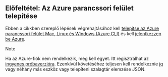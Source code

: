 ## <a name="prerequisite-install-the-azure-cli"></a>Előfeltétel: Az Azure parancssori felület telepítése
Ebben a cikkben szereplő lépések végrehajtásához kell [telepítse az Azure parancssori felület Mac, Linux és Windows (Azure CLI)](../articles/cli-install-nodejs.md) és kell [jelentkezzen be Azure](../articles/xplat-cli-connect.md). 

> [!NOTE]
> Ha az Azure-fiók nem rendelkezik, meg kell egyet. Itt regisztrálhat az [ingyenes próbaverzióra](../articles/active-directory/sign-up-organization.md). Ezenkívül követéséhez teljesen kell rendelkeznie [jq](https://stedolan.github.io/jq/) vagy néhány más eszköz vagy telepíteni szalagtár elemzése JSON.
> 
> 

